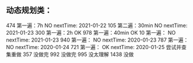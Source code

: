 ## 动态规划类：
474 第一遍：7h    NO nextTime: 2021-01-22
105 第二遍：30min NO nextTime: 2021-01-23
300 第一遍：2h    OK
978 第一遍：40min OK
10  第一遍：      NO  nextTime: 2021-01-23
940 第一遍：      NO  nextTime: 2020-01-23
787 第一遍：      NO  nextTime: 2020-01-24
721 第一遍：      OK  nextTime: 2020-01-25 尝试并查集重做
357 没做完
992 没做完
995 没太理解
1438 没做
